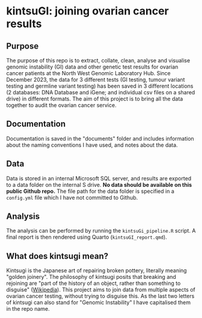 # kintsuGI: joining ovarian cancer results

## Purpose

The purpose of this repo is to extract, collate, clean, analyse and visualise genomic instability (GI) data and other genetic test results for ovarian cancer patients at the North West Genomic Laboratory Hub.
Since December 2023, the data for 3 different tests (GI testing, tumour variant testing and germline variant testing) has been saved in 3 different locations (2 databases: DNA Database and iGene; and individual csv files on a shared drive) in different formats.
The aim of this project is to bring all the data together to audit the ovarian cancer service.

## Documentation

Documentation is saved in the "documents" folder and includes information about the naming conventions I have used, and notes about the data.

## Data

Data is stored in an internal Microsoft SQL server, and results are exported to a data folder on the internal S drive.
**No data should be available on this public Github repo.** The file path for the data folder is specified in a `config.yml` file which I have not committed to Github.

## Analysis

The analysis can be performed by running the `kintsuGi_pipeline.R` script.
A final report is then rendered using Quarto (`kintsuGI_report.qmd`).

## What does kintsugi mean?

Kintsugi is the Japanese art of repairing broken pottery, literally meaning "golden joinery".
The philosophy of kintsugi posits that breaking and rejoining are "part of the history of an object, rather than something to disguise" ([Wikipedia](https://en.wikipedia.org/wiki/Kintsugi)).
This project aims to join data from multiple aspects of ovarian cancer testing, without trying to disguise this.
As the last two letters of kintsugi can also stand for "Genomic Instability" I have capitalised them in the repo name.

## 

